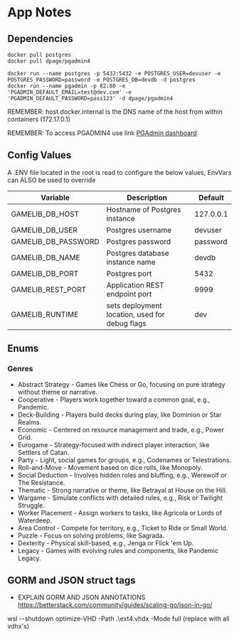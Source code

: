 # App Notes

## Dependencies

```shell
docker pull postgres
docker pull dpage/pgadmin4
```

```shell
docker run --name postgres -p 5432:5432 -e POSTGRES_USER=devuser -e POSTGRES_PASSWORD=password -e POSTGRES_DB=devdb -d postgres
docker run --name pgadmin -p 82:80 -e 'PGADMIN_DEFAULT_EMAIL=test@dev.com' -e 'PGADMIN_DEFAULT_PASSWORD=pass123' -d dpage/pgadmin4
```

REMEMBER: host.docker.internal is the DNS name of the host from within containers (172.17.0.1)

REMEMBER: To access PGADMIN4 use link [PGAdmin dashboard](http://localhost:82/browser/)

## Config Values

A .ENV file located in the root is read to configure the below values, EnvVars can ALSO be used to override

| Variable | Description | Default |
| --- | --- | --- |
| GAMELIB_DB_HOST | Hostname of Postgres instance | 127.0.0.1 |
| GAMELIB_DB_USER | Postgres username | devuser |
| GAMELIB_DB_PASSWORD | Postgres password | password|
| GAMELIB_DB_NAME | Postgres database instance name | devdb|
| GAMELIB_DB_PORT | Postgres port | 5432 |
| GAMELIB_REST_PORT | Application REST endpoint port | 9999 |
| GAMELIB_RUNTIME | sets deployment location, used for debug flags | dev |

## Enums

### Genres

- Abstract Strategy - Games like Chess or Go, focusing on pure strategy without theme or narrative.
- Cooperative - Players work together toward a common goal, e.g., Pandemic.
- Deck-Building - Players build decks during play, like Dominion or Star Realms.
- Economic - Centered on resource management and trade, e.g., Power Grid.
- Eurogame - Strategy-focused with indirect player interaction, like Settlers of Catan.
- Party - Light, social games for groups, e.g., Codenames or Telestrations.
- Roll-and-Move - Movement based on dice rolls, like Monopoly.
- Social Deduction - Involves hidden roles and bluffing, e.g., Werewolf or The Resistance.
- Thematic - Strong narrative or theme, like Betrayal at House on the Hill.
- Wargame - Simulate conflicts with detailed rules, e.g., Risk or Twilight Struggle.
- Worker Placement - Assign workers to tasks, like Agricola or Lords of Waterdeep.
- Area Control - Compete for territory, e.g., Ticket to Ride or Small World.
- Puzzle - Focus on solving problems, like Sagrada.
- Dexterity - Physical skill-based, e.g., Jenga or Flick 'em Up.
- Legacy - Games with evolving rules and components, like Pandemic Legacy.

## GORM and JSON struct tags

- EXPLAIN GORM AND JSON ANNOTATIONS
https://betterstack.com/community/guides/scaling-go/json-in-go/

wsl --shutdown
optimize-VHD -Path .\ext4.vhdx -Mode full 
(replace with all vdhx's)